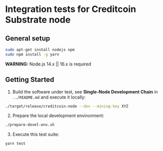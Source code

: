 # Integration tests for Creditcoin Substrate node

## General setup

```bash
sudo apt-get install nodejs npm
sudo npm install -g yarn
```

**WARNING:** Node.js 14.x || 16.x is required


## Getting Started

1. Build the software under test, see **Single-Node Development Chain** in `../README.md`
   and execute it locally:

```bash
./target/release/creditcoin-node --dev --mining-key XYZ
```

2. Prepare the local development environment:

```bash
./prepare-devel-env.sh
```

3. Execute this test suite:

```bash
yarn test
```
